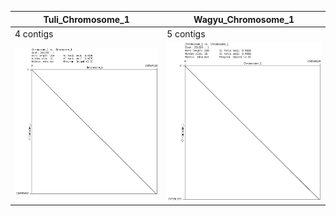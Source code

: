 

| Tuli_Chromosome_1 | Wagyu_Chromosome_1|
|---------------------|---------------------|
| 4 contigs | 5 contigs |
| <img src="https://github.com/plnspineda/pln_public/blob/pln/images/dotplot_Wagyu/Chromosome_1.png" width="550" /> | <img src="https://github.com/plnspineda/pln_public/blob/pln/images/dotplot_Tuli/Chromosome_1.png" width="550" /> |

